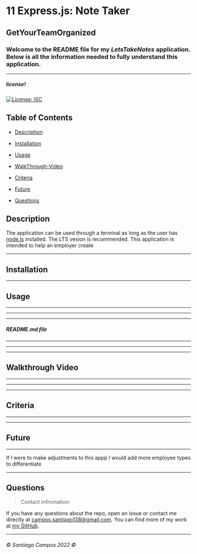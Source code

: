 # 11 Express.js: Note Taker

## GetYourTeamOrganized

### Welcome to the README file for my *LetsTakeNotes* application. Below is all the information needed to fully understand this application.

---

##### *license!*
[![License: ISC](https://img.shields.io/badge/License-ISC-blue.svg)](https://opensource.org/licenses/ISC)


## Table of Contents

* [Description](#description)

* [Installation](#installation)

* [Usage](#usage)

* [WalkThrough-Video](#walkthrough-video)


* [Criteria](#criteria)

* [Future](#future)

* [Questions](#questions)





## Description


 The application can be used through a terminal as long as the user has [node.js](https://nodejs.org/en/download/) installed. The LTS vesion is recommended. This application is intended to help an employer create 


---

## Installation

---

## Usage


---


---

 




---


##### *README.md file*




---



---



---


## Walkthrough Video




---


---



---


## Criteria

---



---

## Future

---
If I were to make adjustments to this appp I would add more employee types to differentiate 

---

## Questions

>Contact infromation:

If you have any questions about the repo, open an issue or contact me directly at campos.santiago138@gmail.com. You can find
more of my work at [my GitHub](https://github.com/Everyone1138).

---

###### ©️ Santiago Campos 2022 ©️